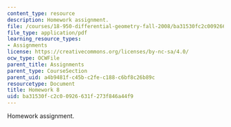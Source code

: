 ```yaml
---
content_type: resource
description: Homework assignment.
file: /courses/18-950-differential-geometry-fall-2008/ba31530fc2c00926631f273f846a44f9_homework8.pdf
file_type: application/pdf
learning_resource_types:
- Assignments
license: https://creativecommons.org/licenses/by-nc-sa/4.0/
ocw_type: OCWFile
parent_title: Assignments
parent_type: CourseSection
parent_uid: a4b9481f-c45b-c2fe-c188-c6bf8c26b89c
resourcetype: Document
title: Homework 8
uid: ba31530f-c2c0-0926-631f-273f846a44f9
---
```

Homework assignment.